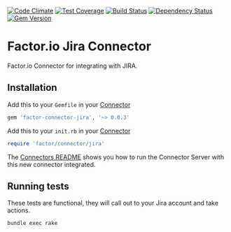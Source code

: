[![Code Climate](https://codeclimate.com/github/factor-io/connector-jira/badges/gpa.svg)](https://codeclimate.com/github/factor-io/connector-jira)
[![Test Coverage](https://codeclimate.com/github/factor-io/connector-jira/badges/coverage.svg)](https://codeclimate.com/github/factor-io/connector-jira)
[![Build Status](https://travis-ci.org/factor-io/connector-jira.svg?branch=master)](https://travis-ci.org/factor-io/connector-jira)
[![Dependency Status](https://gemnasium.com/factor-io/connector-jira.svg)](https://gemnasium.com/factor-io/connector-jira)
[![Gem Version](https://badge.fury.io/rb/factor-connector-jira.svg)](http://badge.fury.io/rb/factor-connector-jira)

Factor.io Jira Connector
======================

Factor.io Connector for integrating with JIRA.

## Installation
Add this to your `Gemfile` in your [Connector](https://github.com/factor-io/connector)
```ruby
gem 'factor-connector-jira', '~> 0.0.3'
```

Add this to your `init.rb`  in your [Connector](https://github.com/factor-io/connector)

```ruby
require 'factor/connector/jira'
```

The [Connectors README](https://github.com/factor-io/connector#running) shows you how to run the Connector Server with this new connector integrated.

## Running tests
These tests are functional, they will call out to your Jira account and take actions.

```shell
bundle exec rake
```
